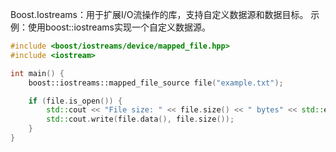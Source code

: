 Boost.Iostreams：用于扩展I/O流操作的库，支持自定义数据源和数据目标。
示例：使用boost::iostreams实现一个自定义数据源。

```cpp
#include <boost/iostreams/device/mapped_file.hpp>
#include <iostream>

int main() {
    boost::iostreams::mapped_file_source file("example.txt");

    if (file.is_open()) {
        std::cout << "File size: " << file.size() << " bytes" << std::endl;
        std::cout.write(file.data(), file.size());
    }
}
```
